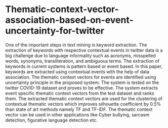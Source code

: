 # Thematic-context-vector-association-based-on-event-uncertainty-for-twitter

One of the important steps in text mining is keyword extraction. The extraction of keywords with respective contextual events in twitter data is a big challenge due to language informality such as acronyms, misspelled words, synonyms, transliteration, and ambiguous terms. The extraction of keywords in current systems is pattern based or event based. In this paper, keywords are extracted using contextual events with the help of data association.  The thematic context vectors for events are identified using uncertainty principle in the proposed system.   The system is tested on the twitter COVID-19 dataset and proves to be effective. The system extracts event specific thematic context vectors from the test dataset and ranks them.  The extracted thematic context vectors are used for the clustering of contextual thematic vectors which improves silhouette coefficient by 0.5% than state of art methods namely TF and TF-IDF. The thematic context vector can be used in other applications like Cyber bullying, sarcasm detection, figurative language detection etc.  
